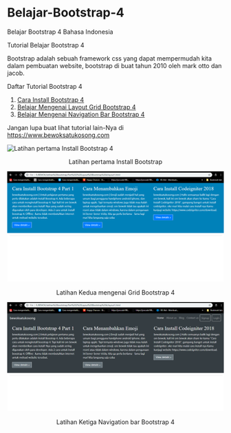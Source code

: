 # Belajar-Bootstrap-4
Belajar Bootstrap 4 Bahasa Indonesia 

Tutorial Belajar Bootstrap 4 

Bootstrap adalah sebuah framework css yang dapat mempermudah kita dalam pembuatan website, bootstrap di buat tahun 2010 oleh mark otto dan jacob.

Daftar Tutorial Bootstrap 4 
1. [Cara Install Bootstrap 4 ](https://www.bewoksatukosong.com/2019/02/cara-install-bootstrap-4-part-1.html)
2. [Belajar Mengenai Layout Grid Bootstrap 4 ](https://www.bewoksatukosong.com/2019/02/cara-memahami-layout-bootstrap-4-part-2.html)
3. [Belajar Mengenai Navigation Bar Bootstrap 4 ](https://www.bewoksatukosong.com/2019/02/belajar-navigation-bar-bootstrap4.html)

Jangan lupa buat lihat tutorial lain-Nya di 
https://www.bewoksatukosong.com

![Latihan pertama Install Bootstrap 4](https://github.com/geraldprambudi/Belajar-Bootstrap-4/blob/master/Part%201%20Install%20Bootstrap%204/Screenshot_1.png "Latihan pertama Install Bootstrap")
<p align="center">
  Latihan pertama Install Bootstrap
</p>

![Latihan Kedua Grid Bootstrap 4](https://github.com/geraldprambudi/Belajar-Bootstrap-4/blob/master/Part%202%20Layout%20Bootstrap%204/Screenshot%20Latihan%20Part%202/3.png "Latihan kedua mengenai grid bootstrap")
<p align="center">
  Latihan Kedua mengenai Grid Bootstrap 4
</p>

![Latihan Ketiga Navigation bar Bootstrap 4](https://github.com/geraldprambudi/Belajar-Bootstrap-4/blob/master/Part%203%20Navigation%20Bar%20Bootstrap%204/Screenshot%20Latihan%20Part%203/4.png "Latihan Ketiga Navigation bar Bootstrap 4")
<p align="center">
  Latihan Ketiga Navigation bar Bootstrap 4
</p>
